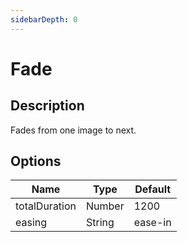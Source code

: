 ```yaml
---
sidebarDepth: 0
---
```


# Fade

## Description

Fades from one image to next.

## Options

| Name | Type | Default |
|------|------|---------|
| totalDuration | Number | 1200 |
| easing | String | ease-in |
